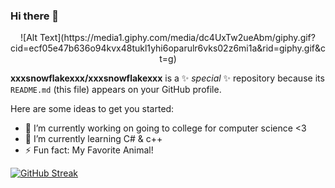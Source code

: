 ### Hi there 👋
<p align="center">
![Alt Text](https://media1.giphy.com/media/dc4UxTw2ueAbm/giphy.gif?cid=ecf05e47b636o94kvx48tukl1yhi6oparulr6vks02z6mi1a&rid=giphy.gif&ct=g)
</p>

**xxxsnowflakexxx/xxxsnowflakexxx** is a ✨ _special_ ✨ repository because its `README.md` (this file) appears on your GitHub profile.

Here are some ideas to get you started:

- 🔭 I’m currently working on going to college for computer science <3
- 🌱 I’m currently learning C# & c++
- ⚡ Fun fact: My Favorite Animal!

[![GitHub Streak](https://github-readme-streak-stats.herokuapp.com?user=xxxsnowflakexxx&theme=horizon)](https://git.io/streak-stats)
